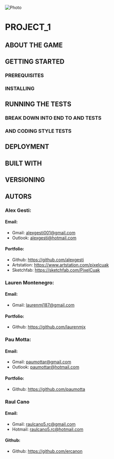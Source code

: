 ![Photo]()

# PROJECT_1

## ABOUT THE GAME

## GETTING STARTED

### PREREQUISITES

### INSTALLING

## RUNNING THE TESTS

### BREAK DOWN INTO END TO AND TESTS

### AND CODING STYLE TESTS

## DEPLOYMENT

## BUILT WITH

## VERSIONING

## AUTORS

### Alex Gesti:
#### Email: 
+ Gmail:    alexgesti001@gmail.com
+ Outlook:  alexgesti@hotmail.com

#### Portfolio: 
+ Github:     https://github.com/alexgesti
+ Artstation: https://www.artstation.com/pixelcuak
+ Sketchfab:  https://sketchfab.com/PixelCuak

### Lauren Montenegro:
#### Email:
+ Gmail: laurenmj187@gmail.com

#### Portfolio:
+ Github: https://github.com/laurenmjx

### Pau Motta:
#### Email: 
+ Gmail:    paumottar@gmail.com
+ Outlook:  paumottar@hotmail.com

#### Portfolio:
+ Github: https://github.com/paumotta

### Raul Cano
#### Email:
+ Gmail: raulcano5.rc@gmail.com
+ Hotmail: raulcano5.rc@hotmail.com

#### Github:
+ Github: https://github.com/ercanon
